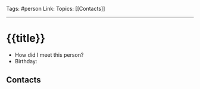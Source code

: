 Tags: #person
Link:
Topics: [[Contacts]]

---

# {{title}}

- How did I meet this person?
- Birthday:

## Contacts
